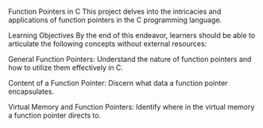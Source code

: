 Function Pointers in C
This project delves into the intricacies and applications of function pointers in the C programming language.

Learning Objectives
By the end of this endeavor, learners should be able to articulate the following concepts without external resources:

General
Function Pointers: Understand the nature of function pointers and how to utilize them effectively in C.

Content of a Function Pointer: Discern what data a function pointer encapsulates.

Virtual Memory and Function Pointers: Identify where in the virtual memory a function pointer directs to.